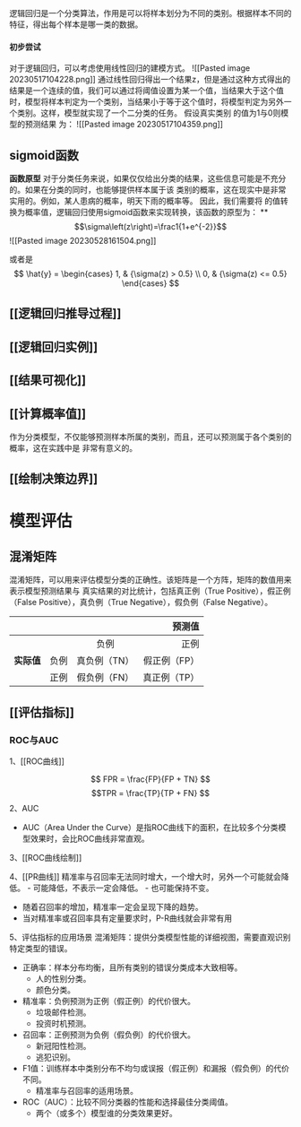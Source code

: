 逻辑回归是一个分类算法，作用是可以将样本划分为不同的类别。根据样本不同的特征，得出每个样本是哪一类的数据。

#### 初步尝试
对于逻辑回归，可以考虑使用线性回归的建模方式。
![[Pasted image 20230517104228.png]]
通过线性回归得出一个结果z，但是通过这种方式得出的结果是一个连续的值，我们可以通过将阈值设置为某一个值，当结果大于这个值时，模型将样本判定为一个类别，当结果小于等于这个值时，将模型判定为另外一个类别。这样，模型就实现了一个二分类的任务。
假设真实类别 的值为1与0则模型的预测结果 为：
![[Pasted image 20230517104359.png]]

## sigmoid函数
**函数原型**
对于分类任务来说，如果仅仅给出分类的结果，这些信息可能是不充分的。如果在分类的同时，也能够提供样本属于该 类别的概率，这在现实中是非常实用的。例如，某人患病的概率，明天下雨的概率等。 因此，我们需要将 的值转换为概率值，逻辑回归使用sigmoid函数来实现转换，该函数的原型为：
 **$$\sigma\left(z\right)=\frac1{1+e^{-2}}$$
![[Pasted image 20230528161504.png]]

或者是
$$
\hat{y} = 
\begin{cases}
1, & {\sigma(z) > 0.5} \\
0, & {\sigma(z) <= 0.5}
\end{cases}
$$

## [[逻辑回归推导过程]]

## [[逻辑回归实例]]

## [[结果可视化]]

## [[计算概率值]]
作为分类模型，不仅能够预测样本所属的类别，而且，还可以预测属于各个类别的概率，这在实践中是 非常有意义的。

## [[绘制决策边界]]


# 模型评估
## 混淆矩阵
混淆矩阵，可以用来评估模型分类的正确性。该矩阵是一个方阵，矩阵的数值用来表示模型预测结果与 真实结果的对比统计，包括真正例（True Positive），假正例（False Positive），真负例（True Negative），假负例（False Negative）。

| | | | **预测值** |
|:---|:---:|:---:|----:|
| || 负例| 正例|
|**实际值**|负例 |真负例（TN）| 假正例（FP）|
| |正例 | 假负例（FN）| 真正例（TP）|
## [[评估指标]]
### ROC与AUC
1、[[ROC曲线]]

$$ FPR = \frac{FP}{FP + TN} $$
$$TPR = \frac{TP}{TP + FN} $$
2、AUC
- AUC（Area Under the Curve）是指ROC曲线下的面积，在比较多个分类模型效果时，会比ROC曲线非常直观。

3、[[ROC曲线绘制]]

4、[[PR曲线]]
精准率与召回率无法同时增大，一个增大时，另外一个可能就会降低。
	- 可能降低，不表示一定会降低。
	- 也可能保持不变。
- 随着召回率的增加，精准率一定会呈现下降的趋势。
- 当对精准率或召回率具有定量要求时，P-R曲线就会非常有用

5、评估指标的应用场景
混淆矩阵：提供分类模型性能的详细视图，需要直观识别特定类型的错误。
- 正确率：样本分布均衡，且所有类别的错误分类成本大致相等。
	- 人的性别分类。
	- 颜色分类。
- 精准率：负例预测为正例（假正例）的代价很大。
	- 垃圾邮件检测。
	- 投资时机预测。
- 召回率：正例预测为负例（假负例）的代价很大。
	- 新冠阳性检测。
	- 逃犯识别。
- F1值：训练样本中类别分布不均匀或误报（假正例）和漏报（假负例）的代价不同。
	- 精准率与召回率的适用场景。
- ROC（AUC）：比较不同分类器的性能和选择最佳分类阈值。
	- 两个（或多个）模型谁的分类效果更好。